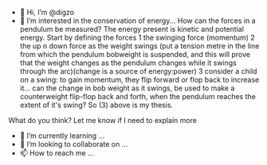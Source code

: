 - 👋 Hi, I’m @digzo
- 👀 I’m interested in the conservation of energy...
How can the forces in a pendulum be measured?
The energy present is kinetic and potential energy.
Start by defining the forces
1 the swinging force (momentum)
2 the up n down force as the weight swings (put a tension metre in the line from which the pendulum bobweight is suspended, and this will prove that the weight changes as the pendulum changes while it swings through the arc)(change is a source of energy:power)
3 consider a child on a swing: to gain momentum, they flip forward or flop back to increase it... can the change in bob weight as it swings, be used to make a counterweight flip-flop back and forth, when the pendulum reaches the extent of it's swing?
So (3) above is my thesis.

What do you think?
Let me know if I need to explain more
- 🌱 I’m currently learning ...
- 💞️ I’m looking to collaborate on ...
- 📫 How to reach me ...

<!---
digzo/digzo is a ✨ special ✨ repository because its `README.md` (this file) appears on your GitHub profile.
You can click the Preview link to take a look at your changes.
--->
